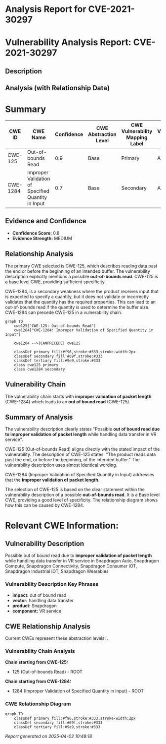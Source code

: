 # Analysis Report for CVE-2021-30297

# Vulnerability Analysis Report: CVE-2021-30297

## Description



## Analysis (with Relationship Data)

# Summary
| CWE ID | CWE Name | Confidence | CWE Abstraction Level | CWE Vulnerability Mapping Label | CWE-Vulnerability Mapping Notes |
|---|---|---|---|---|---|
| CWE-125 | Out-of-bounds Read | 0.9 | Base | Primary | Allowed |
| CWE-1284 | Improper Validation of Specified Quantity in Input | 0.7 | Base | Secondary | Allowed |

## Evidence and Confidence

*   **Confidence Score:** 0.8
*   **Evidence Strength:** MEDIUM

## Relationship Analysis
The primary CWE selected is CWE-125, which describes reading data past the end or before the beginning of an intended buffer. The vulnerability description explicitly mentions a possible **out-of-bounds read**. CWE-125 is a base level CWE, providing sufficient specificity.

CWE-1284, is a secondary weakness where the product receives input that is expected to specify a quantity, but it does not validate or incorrectly validates that the quantity has the required properties. This can lead to an out-of-bounds read if the quantity is used to determine the buffer size. CWE-1284 can precede CWE-125 in a vulnerability chain.

```mermaid
graph TD
    cwe125["CWE-125: Out-of-bounds Read"]
    cwe1284["CWE-1284: Improper Validation of Specified Quantity in Input"]

    cwe1284 -->|CANPRECEDE| cwe125

    classDef primary fill:#f96,stroke:#333,stroke-width:2px
    classDef secondary fill:#69f,stroke:#333
    classDef tertiary fill:#9e9,stroke:#333
    class cwe125 primary
    class cwe1284 secondary
```

## Vulnerability Chain
The vulnerability chain starts with **improper validation of packet length** (CWE-1284) which leads to an **out of bound read** (CWE-125).

## Summary of Analysis
The vulnerability description clearly states "Possible **out of bound read due to improper validation of packet length** while handling data transfer in VR service".

CWE-125 (Out-of-bounds Read) aligns directly with the stated impact of the vulnerability. The description of CWE-125 states: "The product reads data past the end, or before the beginning, of the intended buffer." The vulnerability description uses almost identical wording.

CWE-1284 (Improper Validation of Specified Quantity in Input) addresses that the **improper validation of packet length**.

The selection of CWE-125 is based on the clear statement within the vulnerability description of a possible **out-of-bounds read**. It is a Base level CWE, providing a good level of specificity. The relationship diagram shows how this can be caused by CWE-1284.

# Relevant CWE Information:

## Vulnerability Description
Possible out of bound read due to **improper validation of packet length** while handling data transfer in VR service in Snapdragon Auto, Snapdragon Compute, Snapdragon Connectivity, Snapdragon Consumer IOT, Snapdragon Industrial IOT, Snapdragon Wearables

### Vulnerability Description Key Phrases
- **impact:** out of bound read
- **vector:** handling data transfer
- **product:** Snapdragon
- **component:** VR service


## CWE Relationship Analysis

Current CWEs represent these abstraction levels: .


### Vulnerability Chain Analysis

**Chain starting from CWE-125:**
- 125 (Out-of-bounds Read) - ROOT


**Chain starting from CWE-1284:**
- 1284 (Improper Validation of Specified Quantity in Input) - ROOT



### CWE Relationship Diagram

```mermaid
graph TD
    classDef primary fill:#f96,stroke:#333,stroke-width:2px
    classDef secondary fill:#69f,stroke:#333
    classDef tertiary fill:#9e9,stroke:#333
```



*Report generated on 2025-04-02 10:48:18*
